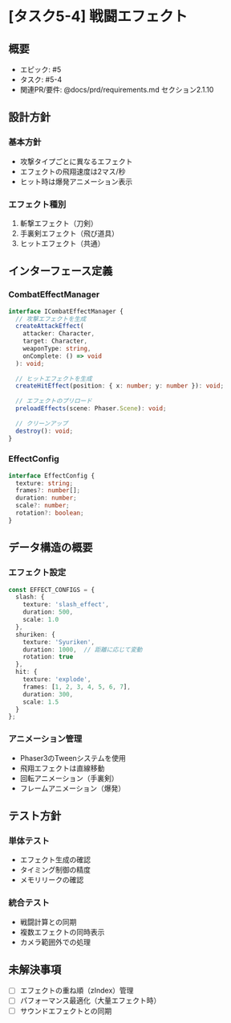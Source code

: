 # [タスク5-4] 戦闘エフェクト

## 概要
- エピック: #5
- タスク: #5-4
- 関連PR/要件: @docs/prd/requirements.md セクション2.1.10

## 設計方針

### 基本方針
- 攻撃タイプごとに異なるエフェクト
- エフェクトの飛翔速度は2マス/秒
- ヒット時は爆発アニメーション表示

### エフェクト種別
1. 斬撃エフェクト（刀剣）
2. 手裏剣エフェクト（飛び道具）
3. ヒットエフェクト（共通）

## インターフェース定義

### CombatEffectManager
```typescript
interface ICombatEffectManager {
  // 攻撃エフェクトを生成
  createAttackEffect(
    attacker: Character,
    target: Character,
    weaponType: string,
    onComplete: () => void
  ): void;
  
  // ヒットエフェクトを生成
  createHitEffect(position: { x: number; y: number }): void;
  
  // エフェクトのプリロード
  preloadEffects(scene: Phaser.Scene): void;
  
  // クリーンアップ
  destroy(): void;
}
```

### EffectConfig
```typescript
interface EffectConfig {
  texture: string;
  frames?: number[];
  duration: number;
  scale?: number;
  rotation?: boolean;
}
```

## データ構造の概要

### エフェクト設定
```typescript
const EFFECT_CONFIGS = {
  slash: {
    texture: 'slash_effect',
    duration: 500,
    scale: 1.0
  },
  shuriken: {
    texture: 'Syuriken',
    duration: 1000,  // 距離に応じて変動
    rotation: true
  },
  hit: {
    texture: 'explode',
    frames: [1, 2, 3, 4, 5, 6, 7],
    duration: 300,
    scale: 1.5
  }
};
```

### アニメーション管理
- Phaser3のTweenシステムを使用
- 飛翔エフェクトは直線移動
- 回転アニメーション（手裏剣）
- フレームアニメーション（爆発）

## テスト方針

### 単体テスト
- エフェクト生成の確認
- タイミング制御の精度
- メモリリークの確認

### 統合テスト
- 戦闘計算との同期
- 複数エフェクトの同時表示
- カメラ範囲外での処理

## 未解決事項
- [ ] エフェクトの重ね順（zIndex）管理
- [ ] パフォーマンス最適化（大量エフェクト時）
- [ ] サウンドエフェクトとの同期